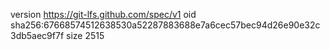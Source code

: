 version https://git-lfs.github.com/spec/v1
oid sha256:67668574512638530a52287883688e7a6cec57bec94d26e90e32c3db5aec9f7f
size 2515
